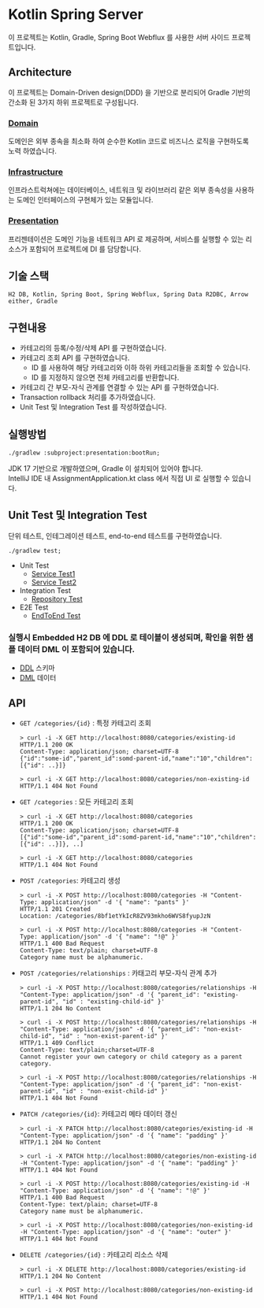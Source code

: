 # Kotlin Spring Server
이 프로젝트는 Kotlin, Gradle, Spring Boot Webflux 를 사용한 서버 사이드 프로젝트입니다.

## Architecture
이 프로젝트는 Domain-Driven design(DDD) 을 기반으로 분리되어 Gradle 기반의 간소화 된 3가지 하위 프로젝트로 구성됩니다.
### [Domain](subproject/domain)
도메인은 외부 종속을 최소화 하여 순수한 Kotlin 코드로 비즈니스 로직을 구현하도록 노력 하였습니다.
### [Infrastructure](subproject/infrastructure)
인프라스트럭쳐에는 데이터베이스, 네트워크 및 라이브러리 같은 외부 종속성을 사용하는 도메인 인터페이스의 구현체가 있는 모듈입니다.
### [Presentation](subproject/presentation)
프리젠테이션은 도메인 기능을 네트워크 API 로 제공하며, 서비스를 실행할 수 있는 리소스가 포함되어 프로젝트에 DI 를 담당합니다.

## 기술 스택
```
H2 DB, Kotlin, Spring Boot, Spring Webflux, Spring Data R2DBC, Arrow either, Gradle
```

## 구현내용

 - 카테고리의 등록/수정/삭제 API 를 구현하였습니다.
 - 카테고리 조회 API 를 구현하였습니다.
   - ID 를 사용하여 해당 카테고리와 이하 하위 카테고리들을 조회할 수 있습니다.
   - ID 를 지정하지 않으면 전체 카테고리를 반환합니다.
 - 카테고리 간 부모-자식 관계를 연결할 수 있는 API 를 구현하였습니다.
 - Transaction rollback 처리를 추가하였습니다.
 - Unit Test 및 Integration Test 를 작성하였습니다. 

## 실행방법
```
./gradlew :subproject:presentation:bootRun;
```
JDK 17 기반으로 개발하였으며, Gradle 이 설치되어 있어야 합니다.   
IntelliJ IDE 내 AssignmentApplication.kt class 에서 직접 UI 로 실행할 수 있습니다. 

## Unit Test 및 Integration Test
단위 테스트, 인테그레이션 테스트, end-to-end 테스트를 구현하였습니다.
```
./gradlew test;
```
- Unit Test
  - [Service Test1](./subproject/domain/src/test/kotlin/com/assignment/ktserver/CategoryServiceSpec.kt)
  - [Service Test2](./subproject/infrastructure/src/test/kotlin/com/assignment/ktserver/CategoryQueryServiceSpec.kt)
- Integration Test
  - [Repository Test](./subproject/infrastructure/src/test/kotlin/com/assignment/ktserver/CategoryRepositorySpec.kt)   
- E2E Test
  - [EndToEnd Test](./subproject/presentation/src/test/kotlin/com/assignment/ktserver/EndToEndTest.kt)
  



### 실행시 Embedded H2 DB 에 DDL 로 테이블이 생성되며, 확인을 위한 샘플 데이터 DML 이 포함되어 있습니다.
- [DDL](./subproject/presentation/src/main/resources/schema.sql) 스키마 
- [DML](./subproject/presentation/src/main/resources/data.sql) 데이터

## API
* `GET /categories/{id}` : 특정 카테고리 조회 
  ```
  > curl -i -X GET http://localhost:8080/categories/existing-id
  HTTP/1.1 200 OK
  Content-Type: application/json; charset=UTF-8
  {"id":"some-id","parent_id":somd-parent-id,"name":"10","children":[{"id": ..}]}
  
  > curl -i -X GET http://localhost:8080/categories/non-existing-id
  HTTP/1.1 404 Not Found
  ```
* `GET /categories` : 모든 카테고리 조회
  ```
  > curl -i -X GET http://localhost:8080/categories
  HTTP/1.1 200 OK
  Content-Type: application/json; charset=UTF-8
  [{"id":"some-id","parent_id":somd-parent-id,"name":"10","children":[{"id": ..}]}, ..]
  
  > curl -i -X GET http://localhost:8080/categories
  HTTP/1.1 404 Not Found
  ```
* `POST /categories`: 카테고리 생성
  ```
  > curl -i -X POST http://localhost:8080/categories -H "Content-Type: application/json" -d '{ "name": "pants" }'
  HTTP/1.1 201 Created
  Location: /categories/8bf1etYkIcR8ZV93mkho6WVS8fyupJzN
  
  > curl -i -X POST http://localhost:8080/categories -H "Content-Type: application/json" -d '{ "name": "!@" }'
  HTTP/1.1 400 Bad Request
  Content-Type: text/plain; charset=UTF-8
  Category name must be alphanumeric.
  ```
* `POST /categories/relationships` : 카태고리 부모-자식 관계 추가
  ```
  > curl -i -X POST http://localhost:8080/categories/relationships -H "Content-Type: application/json" -d '{ "parent_id": "existing-parent-id", "id" : "existing-child-id" }'
  HTTP/1.1 204 No Content
  
  > curl -i -X POST http://localhost:8080/categories/relationships -H "Content-Type: application/json" -d '{ "parent_id": "non-exist-child-id", "id" : "non-exist-parent-id" }'
  HTTP/1.1 409 Conflict
  Content-Type: text/plain;charset=UTF-8
  Cannot register your own category or child category as a parent category.

  > curl -i -X POST http://localhost:8080/categories/relationships -H "Content-Type: application/json" -d '{ "parent_id": "non-exist-parent-id", "id" : "non-exist-child-id" }'
  HTTP/1.1 404 Not Found
  ```
* `PATCH /categories/{id}`: 카테고리 메타 데이터 갱신
  ```
  > curl -i -X PATCH http://localhost:8080/categories/existing-id -H "Content-Type: application/json" -d '{ "name": "padding" }'
  HTTP/1.1 204 No Content
  
  > curl -i -X PATCH http://localhost:8080/categories/non-existing-id -H "Content-Type: application/json" -d '{ "name": "padding" }'
  HTTP/1.1 404 Not Found

  > curl -i -X POST http://localhost:8080/categories/existing-id -H "Content-Type: application/json" -d '{ "name": "!@" }'
  HTTP/1.1 400 Bad Request
  Content-Type: text/plain; charset=UTF-8
  Category name must be alphanumeric.
  
  > curl -i -X POST http://localhost:8080/categories/non-existing-id -H "Content-Type: application/json" -d '{ "name": "outer" }'
  HTTP/1.1 404 Not Found
  ```
* `DELETE /categories/{id}` : 카테고리 리소스 삭제
  ```
  > curl -i -X DELETE http://localhost:8080/categories/existing-id
  HTTP/1.1 204 No Content
  
  > curl -i -X POST http://localhost:8080/categories/non-existing-id
  HTTP/1.1 404 Not Found
  ```
